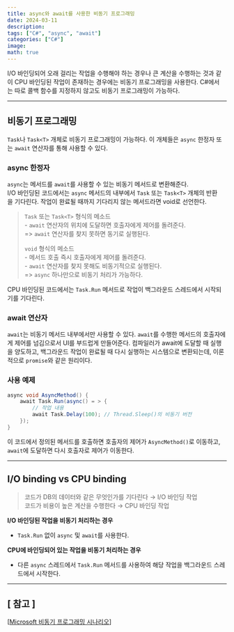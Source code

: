 ```yaml
---
title: async와 await를 사용한 비동기 프로그래밍
date: 2024-03-11
description:
tags: ["C#", "async", "await"]
categories: ["C#"]
image:
math: true
---
```


I/O 바인딩되어 오래 걸리는 작업을 수행해야 하는 경우나 큰 계산을 수행하는 것과 같이 CPU 바인딩된 작업이 존재하는 경우에는 비동기 프로그래밍을 사용한다. C#에서는 따로 콜백 함수를 지정하지 않고도 비동기 프로그래밍이 가능하다.

---

## 비동기 프로그래밍

`Task`나 `Task<T>` 개체로 비동기 프로그래밍이 가능하다. 이 개체들은 `async` 한정자 또는 `await` 연산자를 통해 사용할 수 있다.

### async 한정자
`async`는 메서드를 `await`를 사용할 수 있는 비동기 메서드로 변환해준다.  
I/O 바인딩된 코드에서는 `async` 메서드의 내부에서 `Task` 또는 `Task<T>` 개체의 반환을 기다린다. 작업이 완료될 때까지 기다리지 않는 메서드라면 void로 선언한다.

> `Task` 또는 `Task<T>` 형식의 메소드  
> - `await` 연산자의 위치에 도달하면 호출자에게 제어를 돌려준다.  
> => `await` 연산자를 찾지 못하면 동기로 실행된다.
>
> `void` 형식의 메소드  
> - 메서드 호출 즉시 호출자에게 제어를 돌려준다.  
> - `await` 연산자를 찾지 못해도 비동기적으로 실행된다.  
> => `async` 하나만으로 비동기 처리가 가능하다.

CPU 바인딩된 코드에서는 `Task.Run` 메서드로 작업이 백그라운드 스레드에서 시작되기를 기다린다.

### await 연산자

`await`는 비동기 메서드 내부에서만 사용할 수 있다. `await`를 수행한 메서드의 호출자에게 제어를 넘김으로서 UI를 부드럽게 만들어준다. 컴파일러가 await에 도달할 때 실행을 양도하고, 백그라운드 작업이 완료될 때 다시 실행하는 시스템으로 변환되는데, 이론적으로 `promise`와 같은 원리이다.

### **사용 예제**

``` csharp
async void AsyncMethod() {
    await Task.Run(async() = > {
		// 작업 내용
        await Task.Delay(100); // Thread.Sleep()의 비동기 버전
    });
}
```

이 코드에서 정의된 메서드를 호출하면 호출자의 제어가 `AsyncMethod()`로 이동하고, `await`에 도달하면 다시 호출자로 제어가 이동한다.

---

## I/O binding vs CPU binding

> 코드가 DB의 데이터와 같은 무엇인가를 기다린다 → I/O 바인딩 작업  
> 코드가 비용이 높은 계산을 수행한다 → CPU 바인딩 작업

**I/O 바인딩된 작업을 비동기 처리하는 경우**
- `Task.Run` 없이 `async` 및 `await`를 사용한다.

**CPU에 바인딩되어 있는 작업을 비동기 처리하는 경우**
- 다른 `async` 스레드에서 `Task.Run` 메서드를 사용하여 해당 작업을 백그라운드 스레드에서 시작한다.

---

## [ 참고 ]
[[Microsoft 비동기 프로그래밍 시나리오](https://learn.microsoft.com/ko-kr/dotnet/csharp/asynchronous-programming/async-scenarios)]
